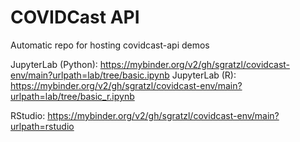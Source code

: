 # COVIDCast API

Automatic repo for hosting covidcast-api demos

JupyterLab (Python): https://mybinder.org/v2/gh/sgratzl/covidcast-env/main?urlpath=lab/tree/basic.ipynb
JupyterLab (R): https://mybinder.org/v2/gh/sgratzl/covidcast-env/main?urlpath=lab/tree/basic_r.ipynb

RStudio: https://mybinder.org/v2/gh/sgratzl/covidcast-env/main?urlpath=rstudio
